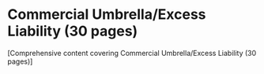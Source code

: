 # Commercial Umbrella/Excess Liability (30 pages)

[Comprehensive content covering Commercial Umbrella/Excess Liability (30 pages)]
